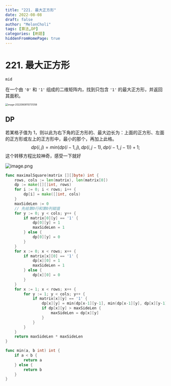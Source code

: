 ```yaml
---
title: "221. 最大正方形"
date: 2022-08-08
draft: false
author: "MelonCholi"
tags: [算法,DP]
categories: [刷题]
hiddenFromHomePage: true
---
```


# 221. 最大正方形

`mid`

在一个由 `'0'` 和 `'1'` 组成的二维矩阵内，找到只包含 `'1'` 的最大正方形，并返回其面积。

 <img src="https://markdown-1303167219.cos.ap-shanghai.myqcloud.com/image-20220808110731358.png" alt="image-20220808110731358" style="zoom:50%;" />

## DP

若某格子值为 1，则以此为右下角的正方形的、最大边长为：上面的正方形、左面的正方形或左上的正方形中，最小的那个，再加上此格。
$$
dp(i, j) = min(dp(i - 1, j), dp(i, j - 1), dp(i - 1, j - 1)) + 1;
$$
这个转移方程比较神奇，感受一下就好

![image.png](https://markdown-1303167219.cos.ap-shanghai.myqcloud.com/8c4bf78cf6396c40291e40c25d34ef56bd524313c2aa863f3a20c1f004f32ab0-image.png)

```go
func maximalSquare(matrix [][]byte) int {
	rows, cols := len(matrix), len(matrix[0])
	dp := make([][]int, rows)
	for i := 0; i < rows; i++ {
		dp[i] = make([]int, cols)
	}
	maxSideLen := 0
	// 先给第0行和第0列赋值
	for y := 0; y < cols; y++ {
		if matrix[0][y] == '1' {
			dp[0][y] = 1
			maxSideLen = 1
		} else {
			dp[0][y] = 0
		}
	}
	for x := 0; x < rows; x++ {
		if matrix[x][0] == '1' {
			dp[x][0] = 1
			maxSideLen = 1
		} else {
			dp[x][0] = 0
		}
	}
	for x := 1; x < rows; x++ {
		for y := 1; y < cols; y++ {
			if matrix[x][y] == '1' {
				dp[x][y] = min(dp[x-1][y-1], min(dp[x-1][y], dp[x][y-1])) + 1
				if dp[x][y] > maxSideLen {
					maxSideLen = dp[x][y]
				}
			}
		}
	}
	return maxSideLen * maxSideLen
}

func min(a, b int) int {
	if a < b {
		return a
	} else {
		return b
	}
}
```

